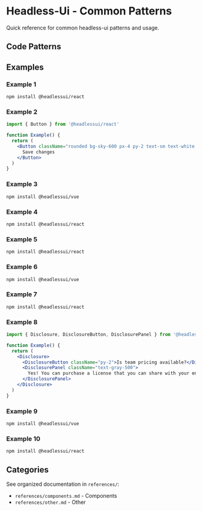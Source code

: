 # Headless-Ui - Common Patterns

Quick reference for common headless-ui patterns and usage.

## Code Patterns

## Examples

### Example 1

```shell
npm install @headlessui/react
```

### Example 2

```jsx
import { Button } from '@headlessui/react'

function Example() {
  return (
    <Button className="rounded bg-sky-600 px-4 py-2 text-sm text-white data-active:bg-sky-700 data-hover:bg-sky-500">
      Save changes
    </Button>
  )
}
```

### Example 3

```
npm install @headlessui/vue
```

### Example 4

```shell
npm install @headlessui/react
```

### Example 5

```shell
npm install @headlessui/react
```

### Example 6

```
npm install @headlessui/vue
```

### Example 7

```shell
npm install @headlessui/react
```

### Example 8

```jsx
import { Disclosure, DisclosureButton, DisclosurePanel } from '@headlessui/react'

function Example() {
  return (
    <Disclosure>
      <DisclosureButton className="py-2">Is team pricing available?</DisclosureButton>
      <DisclosurePanel className="text-gray-500">
        Yes! You can purchase a license that you can share with your entire team.
      </DisclosurePanel>
    </Disclosure>
  )
}
```

### Example 9

```
npm install @headlessui/vue
```

### Example 10

```shell
npm install @headlessui/react
```


## Categories

See organized documentation in `references/`:

- `references/components.md` - Components
- `references/other.md` - Other
